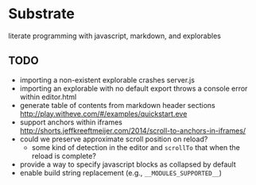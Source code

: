 # Substrate

literate programming with javascript, markdown, and explorables


## TODO

* importing a non-existent explorable crashes server.js
* importing an explorable with no default export throws a console error within editor.html
* generate table of contents from markdown header sections  http://play.witheve.com/#/examples/quickstart.eve
* support anchors within iframes http://shorts.jeffkreeftmeijer.com/2014/scroll-to-anchors-in-iframes/
* could we preserve approximate scroll position on reload?
  - some kind of detection in the editor and `scrollTo` that when the reload is complete?
* provide a way to specify javascript blocks as collapsed by default 
* enable build string replacement (e.g., `__MODULES_SUPPORTED__`)
